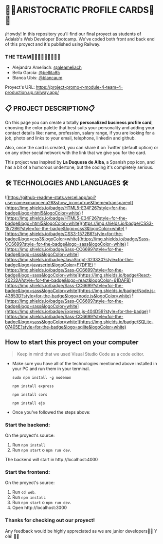 # 👑🌹ARISTOCRATIC PROFILE CARDS🌹👑

¡Howdy! In this repository you'll find our final proyect as students of Adalab's Web Developer Bootcamp. We've coded both front and back end of this proyect and it's published using Railway.

### THE TEAM👩🏻‍💻👩🏻‍💻👩🏻‍💻

- Alejandra Ameliach: [@aleameliach](https://github.com/aleameliach)
- Bella García: [@bellita85](https://github.com/bellita85)
- Blanca Ubis: [@blancaum](https://github.com/blancaum)


Proyect's URL: https://project-promo-r-module-4-team-4-production.up.railway.app/


## 📋 PROJECT DESCRIPTION📋

On this page you can create a totally **personalized business profile card**, choosing the color palette that best suits your personality and adding your contact details like: name, profession, salary range, if you are looking for a job, photo and links to your email, telephone, linkedin and github.

Also, once the card is created, you can share it on Twitter (default option) or on any other social network with the link that we give you for the card.

This project was inspired by **La Duquesa de Alba**, a Spanish pop icon, and has a bit of a humorous undertone, but the coding it's completely serious. 

##  :hammer_and_wrench: TECHNOLOGIES AND LANGUAGES :hammer_and_wrench:

![https://github-readme-stats.vercel.app/api?username=marocena26&show_icons=true&theme=transparent](https://img.shields.io/badge/HTML5-E34F26?style=for-the-badge&logo=html5&logoColor=white)
![https://img.shields.io/badge/HTML5-E34F26?style=for-the-badge&logo=html5&logoColor=white](https://img.shields.io/badge/CSS3-1572B6?style=for-the-badge&logo=css3&logoColor=white)
![https://img.shields.io/badge/CSS3-1572B6?style=for-the-badge&logo=css3&logoColor=white](https://img.shields.io/badge/Sass-CC6699?style=for-the-badge&logo=sass&logoColor=white)
![https://img.shields.io/badge/Sass-CC6699?style=for-the-badge&logo=sass&logoColor=white](https://img.shields.io/badge/JavaScript-323330?style=for-the-badge&logo=javascript&logoColor=F7DF1E)
![https://img.shields.io/badge/Sass-CC6699?style=for-the-badge&logo=sass&logoColor=white](https://img.shields.io/badge/React-20232A?style=for-the-badge&logo=react&logoColor=61DAFB)
![https://img.shields.io/badge/Sass-CC6699?style=for-the-badge&logo=sass&logoColor=white](https://img.shields.io/badge/Node.js-43853D?style=for-the-badge&logo=node.js&logoColor=white)
![https://img.shields.io/badge/Sass-CC6699?style=for-the-badge&logo=sass&logoColor=white](https://img.shields.io/badge/Express.js-404D59?style=for-the-badge)
![https://img.shields.io/badge/Sass-CC6699?style=for-the-badge&logo=sass&logoColor=white](https://img.shields.io/badge/SQLite-07405E?style=for-the-badge&logo=sqlite&logoColor=white)


## How to start this proyect on your computer

> Keep in mind that we used Visual Studio Code as a code editor.

- Make sure you have all of the technologies mentioned above installed in your PC and run them in your terminal.

  `sudo npm install -g nodemon`

  `npm install express`

  `npm install cors`

  `npm install ejs`


- Once you've followed the steps above:

### Start the backend:

On the proyect's source:

1. Run `npm install`
2. Run `npm start` o `npm run dev`.

The backend will start in http://localhost:4000

### Start the frontend:

On the proyect's source:

1. Run `cd web`.
2. Run `npm install`.
3. Run `npm start` o `npm run dev`.
4. Open http://localhost:3000

### Thanks for checking out our proyect!

Any feedback would be highly appreciated as we are junior developers✍🏼 Y olé! 💃🏻
